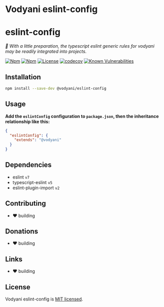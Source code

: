 # Vodyani eslint-config

# eslint-config

*📏 With a little preparation, the typescript eslint generic rules for vodyani may be readily integrated into projects.*

[![Npm](https://img.shields.io/npm/v/@vodyani/eslint-config)](https://www.npmjs.com/package/@vodyani/eslint-config)
[![Npm](https://img.shields.io/npm/dm/@vodyani/eslint-config)](https://www.npmjs.com/package/@vodyani/eslint-config)
[![License](https://img.shields.io/github/license/vodyani/eslint-config)](LICENSE)
[![codecov](https://codecov.io/gh/vodyani/eslint-config/branch/main/graph/badge.svg?token=YHBHSZH5PB)](https://codecov.io/gh/vodyani/eslint-config)
[![Known Vulnerabilities](https://snyk.io/test/github/vodyani/eslint-config/badge.svg?targetFile=package.json)](https://snyk.io/test/github/vodyani/eslint-config?targetFile=package.json)

## Installation

```sh
npm install --save-dev @vodyani/eslint-config
```

## Usage

**Add the `eslintConfig` configuration to `package.json`, then the inheritance relationship like this:**

```json
{
  "eslintConfig": {
    "extends": "@vodyani"
  }
}
```

## Dependencies

- eslint `v7`
- typescript-eslint `v5`
- eslint-plugin-import `v2`

## Contributing

- ❤ building

## **Donations**

- ❤ building

## Links

- ❤ building

## License

Vodyani eslint-config is [MIT licensed](LICENSE).
